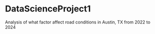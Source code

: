 # DataScienceProject1
Analysis of what factor affect road conditions in Austin, TX from 2022 to 2024
